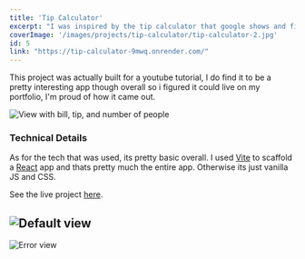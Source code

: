 ```yaml
---
title: 'Tip Calculator'
excerpt: "I was inspired by the tip calculator that google shows and figured I could make my own. Lots of little edge cases to figure out, but overall a great project to work on."
coverImage: '/images/projects/tip-calculator/tip-calculator-2.jpg'
id: 5
link: "https://tip-calculator-9mwq.onrender.com/"
---
```


<p>This project was actually built for a youtube tutorial, I do find it to be a pretty interesting app though overall so i figured it could live on my portfolio, I'm proud of how it came out.</p>

![View with bill, tip, and number of people](/images/projects/tip-calculator/tip-calculator-2.jpg)

### Technical Details

As for the tech that was used, its pretty basic overall. I used [Vite](https://vitejs.dev/) to scaffold a [React](https://reactjs.org/) app and thats pretty much the entire app. Otherwise its just vanilla JS and CSS.

See the live project [here](https://tip-calculator-9mwq.onrender.com/).

![Default view](/images/projects/tip-calculator/tip-calculator-1.jpg)
---
![Error view](/images/projects/tip-calculator/tip-calculator-3.jpg)
